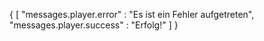 

{
[
"messages.player.error" : "Es ist ein Fehler aufgetreten",
"messages.player.success" : "Erfolg!"
]
}